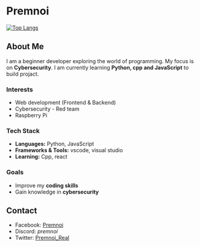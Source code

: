 # Premnoi
[![Top Langs](https://github-readme-stats-eight-lac-66.vercel.app/api/top-langs/?username=Premnoi&theme=dark)](https://youtu.be/jJzw1h5CR-I?si=Nc8fHDTS_7m63ZNp)
## About Me  
I am a beginner developer exploring the world of programming. My focus is on **Cybersecurity**. I am currently learning **Python, cpp and JavaScript** to build projact.

### Interests
- Web development (Frontend & Backend)
- Cybersecurity - Red team
- Raspberry Pi

### Tech Stack
- **Languages:** Python, JavaScript
- **Frameworks & Tools:** vscode, visual studio
- **Learning:** Cpp, react

### Goals  
- Improve my **coding skills**
- Gain knowledge in **cybersecurity**

## Contact  
- Facebook: [Premnoi](https://web.facebook.com/profile.php?id=100086227287249)
- Discord: *premnoi*
- Twitter: [Premnoi_Real](https://x.com/Premnoi_Real)
